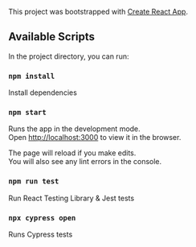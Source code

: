 This project was bootstrapped with [Create React App](https://github.com/facebook/create-react-app).

## Available Scripts

In the project directory, you can run:

### `npm install`

Install dependencies

### `npm start`

Runs the app in the development mode.<br />
Open [http://localhost:3000](http://localhost:3000) to view it in the browser.

The page will reload if you make edits.<br />
You will also see any lint errors in the console.

### `npm run test`

Run React Testing Library & Jest tests

### `npx cypress open`

Runs Cypress tests
